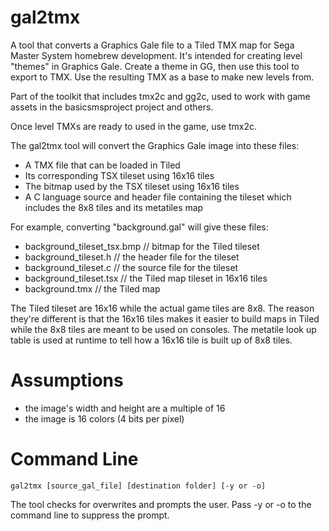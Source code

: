 # gal2tmx
A tool that converts a Graphics Gale file to a Tiled TMX map for Sega Master System homebrew development. It's intended for creating level "themes" in Graphics Gale. Create a theme in GG, then use this tool to export to TMX. Use the resulting TMX as a base to make new levels from. 

Part of the toolkit that includes tmx2c and gg2c, used to work with game assets in the basicsmsproject project and others. 

Once level TMXs are ready to used in the game, use tmx2c.

The gal2tmx tool will convert the Graphics Gale image into these files:

* A TMX file that can be loaded in Tiled
* Its corresponding TSX tileset using 16x16 tiles
* The bitmap used by the TSX tileset using 16x16 tiles
* A C language source and header file containing the tileset which includes the 8x8 tiles and its metatiles map

For example, converting "background.gal" will give these files:

* background_tileset_tsx.bmp // bitmap for the Tiled tileset 
* background_tileset.h // the header file for the tileset
* background_tileset.c // the source file for the tileset
* background_tileset.tsx // the Tiled map tileset in 16x16 tiles
* background.tmx // the Tiled map

The Tiled tileset are 16x16 while the actual game tiles are 8x8. The reason they're different is that the 16x16 tiles makes it easier to build maps in Tiled while the 8x8 tiles are meant to be used on consoles. The metatile look up table is used at runtime to tell how a 16x16 tile is built up of 8x8 tiles.

# Assumptions
* the image's width and height are a multiple of 16
* the image is 16 colors (4 bits per pixel)

# Command Line

    gal2tmx [source_gal_file] [destination folder] [-y or -o]

  The tool checks for overwrites and prompts the user. Pass -y or -o to the command line to suppress the prompt. 
